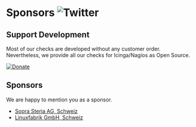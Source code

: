 # Sponsors ![Twitter](https://img.shields.io/twitter/follow/LinuxfabrikGmbH?label=Follow&style=social)

## Support Development

Most of our checks are developed without any customer order. Nevertheless, we provide all our checks for Icinga/Nagios as Open Source.

[![Donate](https://img.shields.io/badge/Donate-PayPal-green.svg)](https://www.paypal.com/cgi-bin/webscr?cmd=_s-xclick&hosted_button_id=7AW3VVX62TR4A&source=url)


## Sponsors

We are happy to mention you as a sponsor.

* [Sopra Steria AG, Schweiz](https://www.soprasteria.ch/de)
* [Linuxfabrik GmbH, Schweiz](https://www.linuxfabrik.ch/)